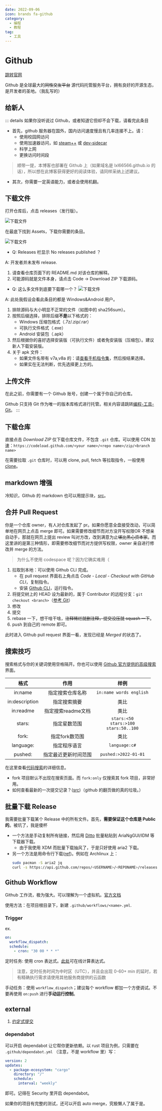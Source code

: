 ```yaml
---
date: 2022-09-06
icon: brands fa-github
category:
  - 编程
  - 教程
tag:
  - 工具
---
```


# Github

[跳转官网](https://github.com/)

Github 是全球最大的~~同性交友平台~~ 源代码托管服务平台，拥有良好的开源生态，是开发者的圣地。<span class="heimu" title="你知道的太多了">（我乱写的）</span>

## 给新人

::: details 如果你没听说过 Github，或者知道它但却不会下载，请看完此条目

- 首先，github 服务器在国外，国内访问速度慢且有几率连接不上。请：
  - 使用校园网访问
  - 使用加速器访问，如 [steam++](../farraginous/recommend_packages.md#steam) 或 [dev-sidecar](https://github.com/docmirror/dev-sidecar)
  - 科学上网
  - 更换访问时间段

> 顺带一提，本博客也部署在 Github 上（如果域名是 lxl66566.github.io 的话），所以想在此博客获得更好的阅读体验，请同样采纳上述建议。

- 其次，你需要一定英语能力，或者会使用机翻。

## 下载文件

打开仓库后，点击 releases（发行版）。

![下载文件](/images/coding/github/releases.png)

在最底下找到 Assets，下载你需要的条目。

![下载文件](/images/coding/github/assets.png)

- Q: Releases 栏显示 No releases published ？

A: 开发者并未发布 release.

1. 请查看仓库页面下的 README.md 对该仓库的解释。
2. 可能源码就是文件本身，请点击 Code -> Download ZIP 下载源码。

- Q: 这么多文件到底要下载哪一个？
  ![下载文件](/images/coding/github/packages.png)

A: 此处我假设会看此条目的都是 Windows&Android 用户。

1. 排除源码与大小明显不正常的文件（如图中的 sha256sum）。
2. 按照后缀选择，排除后缀**不是**以下格式的：
   - Windows 压缩包格式（.7z/.zip/.rar）
   - 可执行文件格式（.exe）
   - Android 安装包（.apk）
3. 然后根据你的喜好选择安装版（可执行文件）或者免安装版（压缩包）。建议新人下载安装版。
4. 关于 apk 文件：
   - 如果文件名带有 v7a,v8a 的：请[查看手机指令集](../articles/mobile/Android_ISA.md)，然后按结果选择。
   - 如果实在无法判断，优先选择更上方的。

## 上传文件

在此之前，你需要有一个 Github 账号，创建一个属于你自己的仓库。

Github 只支持 Git 作为唯一的版本库格式进行托管。相关内容请跳转[编程-工具-Git](./Git.md)。
:::

## 下载仓库

直接点击 _Download ZIP_ 仅下载仓库文件，不包含 `.git` 仓库。可以使用 CDN 加速：`https://codeload.github.com/<your name>/<repo name>/zip/<branch name>`

在需要拉取 `.git` 仓库时，可以用 clone, pull, fetch 等拉取指令，一般使用 [clone](./Git.md#下载)。

## markdown 增强

冷知识，Github 的 markdown 也可以用提示块，[src](https://github.com/orgs/community/discussions/16925)。

## 合并 Pull Request

你是一个仓库 owner，有人对仓库发起了 pr。如果你愿意全盘接受改动，可以简单地在网页上点击 merge 即可。如果需要修改细节而对方没开写权限<span class="heimu" title="你知道的太多了">OR 不想亲自动手</span>，那就在网页上提出 review 叫对方改，改到满意为止<span class="heimu" title="你知道的太多了">~~堪比黑心资本家~~</span>。而这里讲的是第三种情形，即需要修改细节而对方提供写权限，owner 亲自进行修改并 merge 的方法。

> 为什么不使用 codespace 呢？因为它确实难用（

1. 拉取到本地：可以使用 Github CLI 完成。
   - 在 pull request 界面右上角点击 _Code - Local - Checkout with GitHub CLI_，复制指令。
   - 安装 [Github CLI](https://cli.github.com/)，运行指令。
2. 将提交树上的 HEAD 设为最新的，属于 Contributor 的远程分支：`git checkout <branch>`（[参考 Git](./Git.md)）
3. 修改
4. 提交
5. rebase 一下，想干啥干啥，~~注释稀烂就删注释，提交没压就 squash 一下~~。
6. push 到自己的 remote 即可。

此时进入 Github pull request 界面一看，发现已经是 _Merged_ 的状态了。

## 搜索技巧

搜索格式与你的关键词使用空格隔开。你也可以使用 [Github 官方提供的高级搜索](https://github.com/search/advanced)界面。

<!-- prettier-ignore -->
|格式|作用|样例|
| :-: | :-: | :-: |
|in:name|指定搜索仓库名称|`in:name words english`|
|in:description|指定搜索摘要|类比|
|in:readme|指定搜索readme文档|类比|
|stars:|指定星数范围|`stars:<50`<br/>`stars:>100`<br/>`stars:50..100`|
|fork:|指定fork数范围|类比|
|language:|指定程序语言|`language:c#`|
|pushed:|指定最近更新时间范围|`pushed:>2022-01-01`|

在这里查看[代码搜索](https://docs.github.com/zh/search-github/github-code-search/understanding-github-code-search-syntax)的详细信息。

- fork 项目默认不出现在搜索页面。而 `fork:only` 仅搜索其 fork 项目，非常好用。
- 如何查看最新的一次提交记录？([src](https://www.cnblogs.com/saysmy/p/7292177.html))（github 的翻页做的真的垃圾。）

## 批量下载 Release

我需要批量下载某个 Release 中的所有文件。首先，**需要保证这个仓库是 Public 的**。<span class="heimu" title="你知道的太多了">被坑了，我是傻杯</span>

- 一个方法是手动复制所有链接，然后用 [Ditto](../farraginous/recommend_packages.md#ditto) 批量粘贴到 AriaNgGUI/IDM 等下载器下载。
  - 由于我使用 XDM 而批量下载抽风了，于是只好使用 aria2 下载。
- 另一个方法是用命令行下载([ref](https://www.bilibili.com/read/cv21459907))。例如在 Archlinux 上：
  ```sh
  sudo pacman -S aria2 jq
  curl -s https://api.github.com/repos/<USERNAME>/<REPONAME>/releases/latest | jq -r '.assets[].browser_download_url' | aria2c -c -s 16 -x 16 -k 1M -i -
  ```

## Github Workflow

Github 工作流，极为强大。可以理解为一个虚拟机。[官方文档](https://docs.github.com/cn/actions/using-workflows/about-workflows)

使用方法：在项目根目录下，新建 `.github/workflows/<name>.yml`.

### Trigger

ex.

```yml
on:
  workflow_dispatch:
  schedule:
    - cron: "30 00 * * *"
```

定时任务: 使用 cron 表达式。[此处](https://crontab.guru/)可在线计算表达式。

> 注意，定时任务时间为中时区（UTC），并且会出现 0-60+ min 的延时，若有精确执行需求请使用其他服务商提供的云函数

手动任务：使用 `workflow_dispatch`；建议每个 workflow 都加一个方便调试。不要再使用 `on:push` 进行**手动运行控制**。

## external

1. [约定式提交](https://www.conventionalcommits.org/zh-hans/v1.0.0/)

### dependabot

可以开启 dependabot 让它帮你更新依赖。以 rust 项目为例，只需要在 `.github/dependabot.yml` （注意，不是 workflow 里）写：

```yml
version: 2
updates:
  - package-ecosystem: "cargo"
    directory: "/"
    schedule:
      interval: "weekly"
```

即可。记得在 Security 里开启 dependabot。

如果你的项目有完整的测试，还可以开启 auto merge，究极懒人了属于是。
